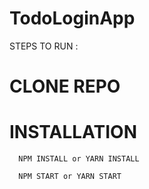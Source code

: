 # TodoLoginApp


STEPS TO RUN :

# CLONE REPO

# INSTALLATION
```
  NPM INSTALL or YARN INSTALL 
  
  NPM START or YARN START
  
```   
